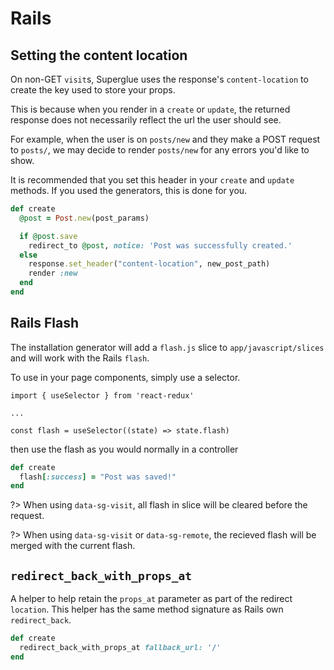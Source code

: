 # Rails

## Setting the content location

On non-GET `visit`s, Superglue uses the response's `content-location` to create
the key used to store your props.

This is because when you render in a `create` or `update`, the returned
response does not necessarily reflect the url the user should see.

For example, when the user is on `posts/new` and they make a POST request to
`posts/`, we may decide to render `posts/new` for any errors you'd like to
show.

It is recommended that you set this header in your `create` and `update`
methods. If you used the generators, this is done for you.

```ruby
def create
  @post = Post.new(post_params)

  if @post.save
    redirect_to @post, notice: 'Post was successfully created.'
  else
    response.set_header("content-location", new_post_path)
    render :new
  end
end
```

## Rails Flash

The installation generator will add a `flash.js` slice to `app/javascript/slices`
and will work with the Rails `flash`.

To use in your page components, simply use a selector.

```
import { useSelector } from 'react-redux'

...

const flash = useSelector((state) => state.flash)
```

then use the flash as you would normally in a controller

```ruby
def create
  flash[:success] = "Post was saved!"
end
```

?> When using `data-sg-visit`, all flash in slice will be cleared before the request.

?> When using `data-sg-visit` or `data-sg-remote`, the recieved flash will be merged with the current flash.


## `redirect_back_with_props_at`

A helper to help retain the `props_at` parameter as part of the redirect `location`.
This helper has the same method signature as Rails own `redirect_back`.

```ruby
def create
  redirect_back_with_props_at fallback_url: '/'
end
```

